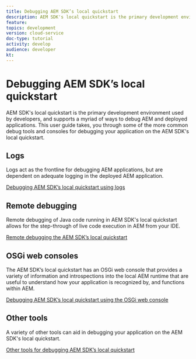 ```yaml
---
title: Debugging AEM SDK’s local quickstart
description: AEM SDK's local quickstart is the primary development environment used by developers, and supports a myriad of ways to debug AEM and deployed applications.
feature: 
topics: development
version: cloud-service
doc-type: tutorial
activity: develop
audience: developer
kt: 
---
```


# Debugging AEM SDK’s local quickstart

AEM SDK's local quickstart is the primary development environment used by developers, and supports a myriad of ways to debug AEM and deployed applications. This user guide takes, you through some of the more common debug tools and consoles for debugging your application on the AEM SDK's local quickstart.

## Logs 

Logs act as the frontline for debugging AEM applications, but are dependent on adequate logging in the deployed AEM application. 

[Debugging AEM SDK’s local quickstart using logs](./logs.md)

## Remote debugging

Remote debugging of Java code running in AEM SDK's local quickstart allows for the step-through of live code execution in AEM from your IDE.

[Remote debugging the AEM SDK’s local quickstart](./remote-debugging.md)

## OSGi web consoles

The AEM SDK’s local quickstart has an OSGi web console that provides a variety of information and introspections into the local AEM runtime that are useful to understand how your application is recognized by, and functions within AEM.

[Debugging AEM SDK’s local quickstart using the OSGi web console](./osgi-web-consoles.md)

## Other tools

A variety of other tools can aid in debugging your application on the AEM SDK's local quickstart. 

[Other tools for debugging AEM SDK’s local quickstart](./other-tools.md)
